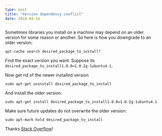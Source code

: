 ```yaml
---
type: post
title: "Version dependency conflict"
date: 2018-04-16
---
```


Sometimes libraries you install on a machine may depend on an older version for some reason or another.
So here is how you downgrade to an older version:

```
apt-cache search desired_package_to_install*
```

Find the exact version you want.
Suppose its `desired_package_to_install1.0.0=1.0.2g-1ubuntu4.1`.

Now get rid of the newer installed version
```
sudo apt-get uninstall desired_package_to_install
```

And install the older version:
```
sudo apt-get install desired_package_to_install1.0.0=1.0.2g-1ubuntu4.1
```

Make sure future updates do not overwrite the older version:
```
sudo apt-mark hold desired_package_to_install
```

Thanks [Stack Overflow](https://askubuntu.com/questions/630439/libssl-dev-version-dependency-conflict-with-installed-libssl1-0-0/892032)!
